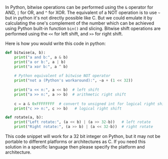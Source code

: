 In Python, bitwise operations can be performed using the `&` operator for AND, `|` for OR, and `^` for XOR. The equivalent of a NOT operation is to use `~` but in python it's not directly possible like C. But we could emulate it by calculating the one's complement of the number which can be achieved using Python built-in function `bin()` and slicing. Bitwise shift operations are performed using the `<<` for left shift, and `>>` for right shift.

Here is how you would write this code in python:
```python
def bitwise(a, b):
    print("a and b:", a & b)
    print("a or b:", a | b)
    print("a xor b:", a ^ b)
    
    # Python equivalent of bitwise NOT operator 
    print("not a (Python's workaround):", ~a + (1 << 32))
    
    print("a << n:", a << b)  # left shift
    print("a >> n:", a >> b)  # arithmetic right shift
    
    c = a & 0xFFFFFFFF  # convert to unsigned int for logical right shift
    print("c >> n:", c >> b)   # logical right shift

def rotate(a, b):
    print("Left rotate:", (a << b) | (a >> 32-b))   # left rotate
    print("Right rotate:", (a >> b) | (a << 32-b))  # right rotate
```
This code snippet will work for a 32 bit integer on Python, but it may not be portable to different platforms or architectures as C. If you need this solution in a specific language then please specify the platform and architecture.

